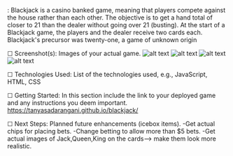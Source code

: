 <BlackJack>: Blackjack is a casino banked game, meaning that players compete against the house rather than each other. 
The objective is to get a hand total of closer to 21 than the dealer without going over 21 (busting). 
At the start of a Blackjack game, the players and the dealer receive two cards each.
Blackjack's precursor was twenty-one, a game of unknown origin

☐ Screenshot(s): Images of your actual game.
![alt text](https://imgur.com/Q5skYhz.png)
![alt text](https://imgur.com/qfi4Ana.png)
![alt text](https://imgur.com/Rozo6QE.png) 
![alt text](https://imgur.com/hT0CUxf) 

☐ Technologies Used: List of the technologies used, e.g., 
JavaScript, HTML, CSS

☐ Getting Started: In this section include the link to your deployed game and any instructions you deem important.
https://tanyasadarangani.github.io/blackjack/ 

☐ Next Steps: Planned future enhancements (icebox items).
-Get actual chips for placing bets.
-Change betting to allow more than $5 bets.
-Get actual images of Jack,Queen,King on the cards-–> make them look more realistic.
